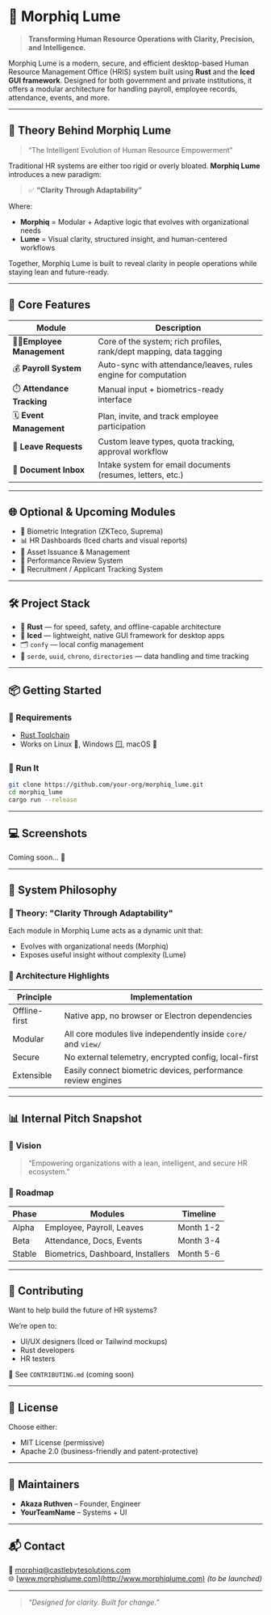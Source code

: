 # 🌟 Morphiq Lume

> **Transforming Human Resource Operations with Clarity, Precision, and Intelligence.**

Morphiq Lume is a modern, secure, and efficient desktop-based Human Resource Management Office (HRIS) system built using **Rust** and the **Iced GUI framework**. Designed for both government and private institutions, it offers a modular architecture for handling payroll, employee records, attendance, events, and more.

---

## 📖 Theory Behind Morphiq Lume

> “The Intelligent Evolution of Human Resource Empowerment”

Traditional HR systems are either too rigid or overly bloated. **Morphiq Lume** introduces a new paradigm:

> ✅ **“Clarity Through Adaptability”**

Where:
- **Morphiq** = Modular + Adaptive logic that evolves with organizational needs  
- **Lume** = Visual clarity, structured insight, and human-centered workflows  

Together, Morphiq Lume is built to reveal clarity in people operations while staying lean and future-ready.

---

## 🧩 Core Features

| Module               | Description |
|----------------------|-------------|
| 🧑‍💼**Employee Management** | Core of the system; rich profiles, rank/dept mapping, data tagging |
| 💰 **Payroll System**         | Auto-sync with attendance/leaves, rules engine for computation |
| ⏱️ **Attendance Tracking**   | Manual input + biometrics-ready interface |
| 🗓️ **Event Management**      | Plan, invite, and track employee participation |
| 🌴 **Leave Requests**        | Custom leave types, quota tracking, approval workflow |
| 📄 **Document Inbox**        | Intake system for email documents (resumes, letters, etc.) |

---

## 🌐 Optional & Upcoming Modules

- 🔐 Biometric Integration (ZKTeco, Suprema)
- 📊 HR Dashboards (Iced charts and visual reports)
- 🧾 Asset Issuance & Management
- 🎯 Performance Review System
- 🧪 Recruitment / Applicant Tracking System

---

## 🛠️ Project Stack

- 🦀 **Rust** — for speed, safety, and offline-capable architecture
- 🧊 **Iced** — lightweight, native GUI framework for desktop apps
- 🗂️ `confy` — local config management
- 🔄 `serde`, `uuid`, `chrono`, `directories` — data handling and time tracking

---

## 📦 Getting Started

### 🔧 Requirements
- [Rust Toolchain](https://www.rust-lang.org/tools/install)
- Works on Linux 🐧, Windows 🪟, macOS 🍎

### 🏃 Run It

```bash
git clone https://github.com/your-org/morphiq_lume.git
cd morphiq_lume
cargo run --release
```

---

## 💻 Screenshots

Coming soon... 🧊

---

## 🧠 System Philosophy

### 📘 Theory: "Clarity Through Adaptability"

Each module in Morphiq Lume acts as a dynamic unit that:

- Evolves with organizational needs (Morphiq)
- Exposes useful insight without complexity (Lume)

### 🧬 Architecture Highlights

| Principle      | Implementation                                            |
|----------------|------------------------------------------------------------|
| Offline-first  | Native app, no browser or Electron dependencies            |
| Modular        | All core modules live independently inside `core/` and `view/` |
| Secure         | No external telemetry, encrypted config, local-first       |
| Extensible     | Easily connect biometric devices, performance review engines |

---

## 📊 Internal Pitch Snapshot

### 🎯 Vision
> “Empowering organizations with a lean, intelligent, and secure HR ecosystem.”

### 🧩 Roadmap

| Phase | Modules                       | Timeline  |
|-------|-------------------------------|-----------|
| Alpha | Employee, Payroll, Leaves     | Month 1-2 |
| Beta  | Attendance, Docs, Events      | Month 3-4 |
| Stable| Biometrics, Dashboard, Installers | Month 5-6 |

---

## 🤝 Contributing

Want to help build the future of HR systems?

We’re open to:

- UI/UX designers (Iced or Tailwind mockups)
- Rust developers
- HR testers

📄 See `CONTRIBUTING.md` (coming soon)

---

## 📜 License

Choose either:

- MIT License (permissive)
- Apache 2.0 (business-friendly and patent-protective)

---

## 👤 Maintainers

- **Akaza Ruthven** – Founder, Engineer  
- **YourTeamName** – Systems + UI

---

## 📬 Contact

📧 morphiq@castlebytesolutions.com  
🌐 [www.morphiqlume.com](http://www.morphiqlume.com) _(to be launched)_

---

> _“Designed for clarity. Built for change.”_
